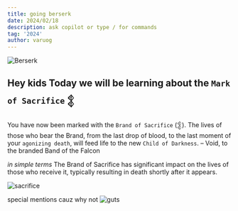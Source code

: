 ```yaml
---
title: going berserk
date: 2024/02/18
description: ask copilot or type / for commands
tag: '2024'
author: varuog
---
```


![Berserk](https://culturedvultures.com/wp-content/uploads/2023/01/Berserk-785x442.jpg)

## Hey kids Today we will be learning about the `Mark of Sacrifice` 𒉭

You have now been marked with the `Brand of Sacrifice` (𒉭). The lives of those who bear the Brand, from the last drop of blood, to the last moment of your `agonizing death`, will feed life to the new `Child of Darkness`.
– Void, to the branded Band of the Falcon

_in simple terms_ The Brand of Sacrifice has significant impact on the lives of those who receive it, typically resulting in death shortly after it appears.

![sacrifice](https://www.animeinformer.com/wp-content/uploads/2023/03/what-does-the-brand-of-sacrifice-mean-berserk.png)

special mentions cauz why not
![guts](https://vsthemes.org/uploads/nova/760430-1/94d/65794d4f57ab706bbba097e4ec4d320a.webp)
